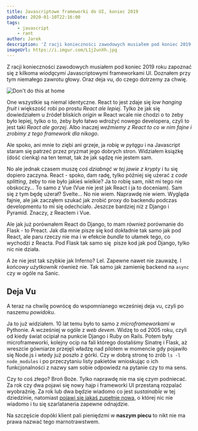 ```yaml
---
title: Javascriptowe frameworki do UI, koniec 2019
pubDate: 2020-01-10T22:16:00
tags:
    - javascript
    - rant
author: Jarek
description: 'Z racji konieczności zawodowych musiałem pod koniec 2019 roku zapoznać się z kilkoma wiodącymi Javascriptowymi frameworkami UI. Doznałem przy tym niemałego zawrotu głowy.'
imageUrl: https://i.imgur.com/L1j2unXh.jpg
---
```


Z racji konieczności zawodowych musiałem pod koniec 2019 roku zapoznać się z kilkoma _wiodącymi_ Javascriptowymi frameworkami UI. Doznałem przy tym niemałego zawrotu głowy. Oraz deja vu, do czego dotrzemy za chwię.

![Don't do this at home](https://i.imgur.com/L1j2unXh.jpg)

One wszystkie są niemal identyczne. React to jest zdaje się _low hanging fruit_ i większość robi po prostu _React ale lepiej_. Tylko że jak się dowiedziałem u źródeł bliskich _origin_ w React wcale nie chodzi o to żeby było lepiej, tylko o to, żeby było łatwo wdrożyć nowego developera, czyli to jest taki _React ale gorzej_. Albo inaczej _weźmiemy z React to co w nim fajne i zrobimy z tego framework dla nikogo_.

Ale spoko, ani mnie to ziębi ani grzeje, ja _robię w pytągu_ i na Javascript staram się patrzeć przez pryzmat jego dobrych stron. Widziałem książkę (dość cienką) na ten temat, tak że jak sądzę nie jestem sam.

No ale jednak czasem muszę *coś dziabnąć w tej jawie z krypty* i tu się dopiero zaczyna. React - spoko, dam radę, tylko później się użerać z _code splitting_, żeby to nie było jakieś wielkie? Ja to robię sam, nikt mi tego nie obskoczy... To samo z Vue (Vue nie jest jak React i ja to doceniam). Sam się z tym będę użerał? Svelte... No nie wiem. Naprawdę nie wiem. Wygląda fajnie, ale jak zacząłem szukać jak zrobić proxy do backendu podczas developmentu to mi się odechciało. Jeszcze bardziej niż z Django i Pyramid. Znaczy, z Reactem i Vue.

Ale jak już porównałem React do Django, to mam również porównanie do Flask - to Preact. Jak dla mnie pisze się kod dokładnie tak samo jak pod React, ale paru rzeczy nie ma i w efekcie _bundle_ to ułamek tego, co wychodzi z Reacta. Pod Flask tak samo się  pisze kod jak pod Django, tylko nic nie działa.

A że nie jest tak szybkie jak Inferno? Lel. Zapewne nawet nie zauważę. I _końcowy użytkownik_ również nie. Tak samo jak zamienię backend na `async` czy w ogóle na Sanic.

## Deja Vu

A teraz na chwilę powrócę do wspomnianego wcześniej deja vu, czyli po naszemu _powidoku_.

Ja to już widziałem. 10 lat temu było to samo z _microframeworkami_ w Pythonie. A wcześniej w ogóle z _web devem_. Widzę to od 2005 roku, czyli od kiedy świat ocipiał na punkcie Django i Ruby on Rails. Potem były microframeworki, kolejny ocip na fali którego dostaliśmy Sinatrę i Flask, aż wreszcie gówniarze przejęli władzę nad pilotem w momencie gdy pojawiło się Node.js i wtedy już poszło z górki. Czy w dobrą stronę to zrób `ls -l node_modules` i po przeczytaniu listy pakietów wnioskując o ich funkcjonalności z nazwy sam sobie odpowiedz na pytanie czy to ma sens.

Czy to coś złego? Broń Boże. Tylko naprawdę nie ma się czym podniecać. Za rok czy dwa pojawi się nowy hajp i frameworki UI przestaną rozpalać wyobraźnię. Za rok lub dwa będzie wiadomo co jest _sustainable_ w tej dziedzinie, natomiast [pojawi się jakaś zupełnie nowa](https://www.destroyallsoftware.com/talks/the-birth-and-death-of-javascript), o której nic nie wiadomo i tu się szarlataneria zapewne odnajdzie.

Na szczęście dopóki klient pali pieniędzmi w **naszym piecu** to nikt nie ma prawa nazwać tego marnotrawstwem.

